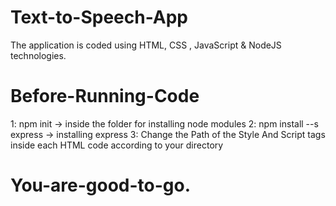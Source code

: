 # Text-to-Speech-App
The application is coded using HTML, CSS , JavaScript &amp; NodeJS technologies. 

# Before-Running-Code
1: npm init -> inside the folder for installing node modules
2: npm install --s express -> installing express
3: Change the Path of the Style And Script tags inside each HTML code according to your directory

# You-are-good-to-go.
